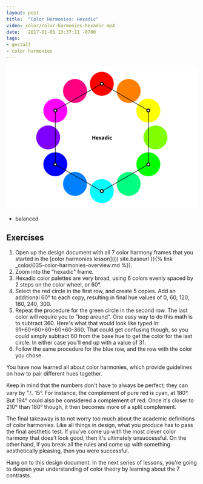 ```yaml
---
layout: post
title:  "Color Harmonies: Hexadic"
video: color/color-harmonies-hexadic.mp4
date:   2017-01-01 13:37:11 -0700
tags:
- gestalt
- color harmonies
---
```


![Hexadic Color Harmony](/images/color/color-wheel-hexadic.png)

* balanced

<!--more-->
## Exercises

1. Open up the design document with all 7 color harmony frames that you started in the [color harmonies lesson]({{ site.baseurl }}{% link _color/035-color-harmonies-overview.md %}).
2. Zoom into the "hexadic" frame.
3. Hexadic color palettes are very broad, using 6 colors evenly spaced by 2 steps on the color wheel, or 60°.
4. Select the red circle in the first row, and create 5 copies. Add an additional 60° to each copy, resulting in final hue values of 0, 60, 120, 180, 240, 300.
5. Repeat the procedure for the green circle in the second row. The last color will require you to "loop around". One easy way to do this math is to subtract 360. Here's what that would look like typed in: 91+60+60+60+60+60-360. That could get confusing though, so you could simply subtract 60 from the base hue to get the color for the last circle. In either case you'll end up with a value of 31.
6. Follow the same procedure for the blue row, and the row with the color you chose.

You have now learned all about color harmonies, which provide guidelines on how to pair different hues together.

Keep in mind that the numbers don't have to always be perfect; they can vary by <sup>+</sup>/<sub>-</sub> 15°. For instance, the complement of pure red is cyan, at 180°. But 194° could also be considered a complement of red. Once it's closer to 210° than 180° though, it then becomes more of a split complement.

The final takeaway is to not worry too much about the academic definitions of color harmonies. Like all things in design, what you produce has to pass the final aesthetic test. If you've come up with the most clever color harmony that does't look good, then it's ultimately unsuccessful. On the other hand, if you break all the rules and come up with something aesthetically pleasing, then you were successful.

Hang on to this design document. In the next series of lessons, you're going to deepen your understanding of color theory by learning about the 7 contrasts.
